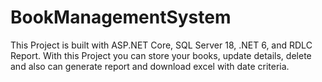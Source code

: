 # BookManagementSystem
This Project is built with ASP.NET Core, SQL Server 18, .NET 6, and RDLC Report. With this Project you can store your books, update details, delete and also can generate report and download excel with date criteria.
